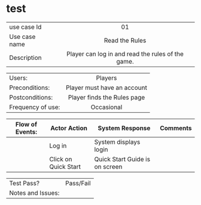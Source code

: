 # test

|               |               |
| ------------- |:-------------:|
| use case Id   | 01                                                 |
| Use case name | Read the Rules                                     |
| Description   | Player can log in and read the rules of the game.  |

|                  |                            |
|------------------|:--------------------------:|
| Users:            | Players                    |
| Preconditions:    | Player must have an account|
| Postconditions:   | Player finds the Rules page|
| Frequency of use: | Occasional                 |

| Flow of Events:  | Actor Action               | System Response               | Comments         |
|------------------|----------------------------|-------------------------------|------------------| 
|                  | Log in                     | System displays login         |                  |
|                  | Click on Quick Start       | Quick Start Guide is on screen|                  |

|                  |                            |
|------------------|----------------------------| 
| Test Pass?       | Pass/Fail                  |
|Notes and Issues: |                            |                          

